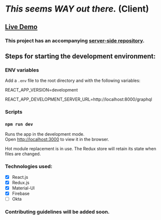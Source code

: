# *This seems WAY out there.* (Client)

## [Live Demo](https://this-seems-way-out-there.web.app/)

### This project has an accompanying [server-side repository](https://github.com/matt-eric/this-seems-WAY-out-there-node-side).



## Steps for starting the development environment:

### ENV variables

Add a `.env` file to the root directory and with the following variables:

REACT_APP_VERSION=development

REACT_APP_DEVELOPMENT_SERVER_URL=http://localhost:8000/graphql

### Scripts

### `npm run dev`

Runs the app in the development mode.\
Open [http://localhost:3000](http://localhost:3000) to view it in the browser.

Hot module replacement is in use. The Redux store will retain its state when files are changed.

### Technologies used:

- [x] React.js
- [x] Redux.js
- [x] Material-UI
- [x] Firebase
- [ ] Okta

### Contributing guidelines will be added soon.
